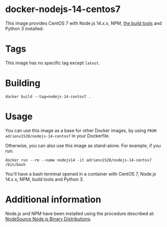# docker-nodejs-14-centos7
This image provides CentOS 7 with Node.js 14.x.x, NPM, [the build tools](https://access.redhat.com/documentation/en-us/red_hat_developer_toolset/7/html/user_guide/chap-red_hat_developer_toolset) and Python 3 installed.

# Tags
This image has no specific tag except `latest`.

# Building
```shell
docker build --tag=nodejs-14-centos7 .
```

# Usage
You can use this image as a base for other Docker images, by using `FROM adrienv1520/nodejs-14-centos7` in your Dockerfile.

Otherwise, you can also use this image as stand-alone. For example, if you run:
```shell
docker run --rm --name nodejs14 -it adrienv1520/nodejs-14-centos7 /bin/bash
```

You'll have a bash terminal opened in a container with CentOS 7, Node.js 14.x.x, NPM, build tools and Python 3.

# Additional information
Node.js and NPM have been installed using the procedure described at: [NodeSource Node.js Binary Distributions](https://github.com/nodesource/distributions#rpminstall).
